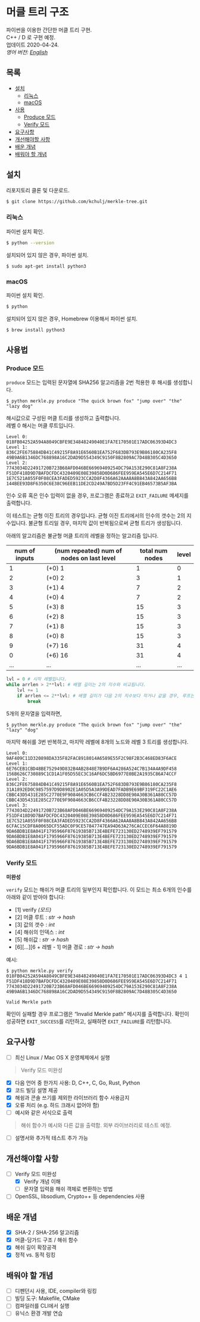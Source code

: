 # 머클 트리 구조

파이썬을 이용한 간단한 머클 트리 구현.  
C++ / D 로 구현 예정.  
업데이트 2020-04-24.  
*영어 버전: [English](README.md)*

## 목록
  - [설치](#설치)
    - [리눅스](#리눅스)
    - [macOS](#macos)
  - [사용](#사용)
    - [Produce 모드](#produce-모드)
    - [Verify 모드](#verify-모드)
  - [요구사항](#요구사항)
  - [개선해야할 사항](#개선해야할-사항)
  - [배운 개념](#배운-개념)
  - [배워야 할 개념](#배워야-할-개념)

## 설치

리포지토리 클론 및 다운로드.

```
$ git clone https://github.com/kchulj/merkle-tree.git
```

### 리눅스

파이썬 설치 확인.
```bash
$ python --version
```

설치되어 있지 않은 경우, 파이썬 설치.
```bash
$ sudo apt-get install python3
```

### macOS

파이썬 설치 확인.
```bash
$ python 
```

설치되어 있지 않은 경우, Homebrew 이용해서 파이썬 설치.
```bash
$ brew install python3
```

## 사용법

### Produce 모드

`produce` 모드는 입력된 문자열에 SHA256 알고리즘을 2번 적용한 후 해시를 생성합니다.  

```
$ python merkle.py produce "The quick brown fox" "jump over" "the" "lazy dog"
```

해시값으로 구성된 머클 트리를 생성하고 출력합니다.  
레벨 0 해시는 머클 루트입니다.

```
Level 0:
018FB04252A594A8049CBFE9E34848249040E1FA7E170501E17ADC06393D4DC3
Level 1:
836C2FE675884DB41C49215F8A91E6560B1EA752F683DB793E9B86180CA235F8
49B9A6B1346DC768898A16C2DAD9D554349C9150F8B2809AC7D48B305C4D3650
Level 2:
7743034D22491720B723B68AFD046BE66969409254DC79A153E290C81A8F238A
F51DF418D9D7BAFDCFDC4320409E08E39858D0D686FEE959EA545E6D7C214F71
1E7C521A055F0F08CEA3FADED5923CCA2D8F4366A62AAA8A8B843A842AA656B8
144BEE93D8F6350C6E38C96EEB11DE2CD249A7BD5D23FF4C91EB46573B5AF3BA
```

인수 오류 혹은 인수 입력이 없을 경우, 프로그램은 종료하고 `EXIT_FAILURE` 메세지를 출력합니다.

이 테스트는 균형 이진 트리의 경우입니다. 균형 이진 트리에서의 인수의 갯수는 2의 지수입니다. 불균형 트리일 경우, 마지막 값이 반복됨으로써 균형 트리가 생성됩니다.

아래의 알고리즘은 불균형 머클 트리의 레벨을 정하는 알고리즘 입니다.  

num of inputs | (num repeated) num of nodes on last level | total num nodes | level
------- | ------- | ------- | ------- 
1 | (+0) 1 | 1 | 0 
2 | (+0) 2 | 3 | 1 
3 | (+1) 4 | 7 | 2 
4 | (+0) 4 | 7 | 2 
5 | (+3) 8 | 15 | 3 
6 | (+2) 8 | 15 | 3 
7 | (+1) 8 | 15 | 3 
8 | (+0) 8 | 15 | 3 
9 | (+7) 16 | 31 | 4 
0 | (+6) 16 | 31 | 4 
...   | ... | ... | ... 

```python
lvl = 0 # 시작 레벨입니다.
while arrlen > 2**lvl: # 배열 길이는 2의 지수와 비교됩니다.
    lvl += 1
    if arrlen <= 2**lvl: # 배열 길이가 다음 2의 지수보다 작거나 같을 경우, 루프는 break하고 레벨이 결정됩니다.
        break
```

5개의 문자열을 입력하면,

```
$ python merkle.py produce "The quick brown fox" "jump over" "the" "lazy" "dog"
```

마지막 해쉬를 3번 반복하고, 마지막 레벨에 8개의 노드와 레벨 3 트리를 생성합니다.

```
Level 0:
9AF409C11D320898DA335F82FAC8918014A6589E55F2C98F2B3C468ED83F6ACE
Level 1:
6E76CEB1CBD48BE752949D832B4AB2848E7B9DF6A4286A524C7B134A4A9DF458
156B626C730889C1CD1A1F05D55EC3C16AF6DC5BD6977E0BE2A1935C86A74CCF
Level 2:
836C2FE675884DB41C49215F8A91E6560B1EA752F683DB793E9B86180CA235F8
31A1892ED0C9857597D9D8902E1A05D5A3A99DEAD7FADB9E69BF319FC22C1AE6
CBBC43D5431E285C2770E9F9084663CB6CCF4B23228DD8E90A30B361A80CC57D
CBBC43D5431E285C2770E9F9084663CB6CCF4B23228DD8E90A30B361A80CC57D
Level 3:
7743034D22491720B723B68AFD046BE66969409254DC79A153E290C81A8F238A
F51DF418D9D7BAFDCFDC4320409E08E39858D0D686FEE959EA545E6D7C214F71
1E7C521A055F0F08CEA3FADED5923CCA2D8F4366A62AAA8A8B843A842AA656B8
6CFAC15CDF8A0065DCF55ADC0F9CE57847747EA94D63A276CACCEC6F64A8819D
9DA6BDB1E8A041F1795966F87619385B713E4BEFE723130ED2748939EF791579
9DA6BDB1E8A041F1795966F87619385B713E4BEFE723130ED2748939EF791579
9DA6BDB1E8A041F1795966F87619385B713E4BEFE723130ED2748939EF791579
9DA6BDB1E8A041F1795966F87619385B713E4BEFE723130ED2748939EF791579
```

### Verify 모드

**미완성**

```verify``` 모드는 해쉬가 머클 트리의 일부인지 확인합니다.
이 모드는 최소 6개의 인수를 아래와 같이 받아야 합니다:
- [1] verify *(모드)*
- [2] 머클 루트 : *str -> hash*
- [3] 값의 갯수 : *int*
- [4] 해쉬의 인덱스  : *int*
- [5] 해쉬값 : *str -> hash*
- [6][...][6 + 레벨 - 1] 머클 경로 : *str -> hash*

예시:
```
$ python merkle.py verify 018FB04252A594A8049CBFE9E34848249040E1FA7E170501E17ADC06393D4DC3 4 1 F51DF418D9D7BAFDCFDC4320409E08E39858D0D686FEE959EA545E6D7C214F71 7743034D22491720B723B68AFD046BE66969409254DC79A153E290C81A8F238A 49B9A6B1346DC768898A16C2DAD9D554349C9150F8B2809AC7D48B305C4D3650
```
```
Valid Merkle path
```

확인이 실패할 경우 프로그램은 “Invalid Merkle path” 메시지를 출력합니다. 확인이 성공하면 ```EXIT_SUCCESS```를 리턴하고, 실패하면 ```EXIT_FAILURE```를 리턴합니다.

## 요구사항
- [ ] 최신 Linux / Mac OS X 운영체제에서 실행
> Verify 모드 미완성
- [x] 다음 언어 중 한가지 사용: D, C++, C, Go, Rust, Python
- [x] 코드 빌딩 설명 제공
- [x] 해슁과 콘솔 쓰기를 제외한 라이브러리 함수 사용금지
- [x] 오류 처리 (e.g. 하드 크래시 없어야 함)
- [ ] 예시와 같은 서식으로 출력
> 해쉬 함수가 예시와 다른 값을 출력함. 외부 라이브러리로 테스트 예정.
- [ ] 설명서와 추가적 테스트 추가 가능

## 개선해야할 사항
- [ ] Verify 모드 미완성
  - [x] Verify 개념 이해
  - [ ] 문자열 입력을 해쉬 객체로 변환하는 방법
- [ ] OpenSSL, libsodium, Crypto++ 등 dependencies 사용

## 배운 개념
- [x] SHA-2 / SHA-256 알고리즘
- [x] 머클-담가드 구조 / 해쉬 함수
- [x] 해쉬 길이 확장공격
- [x] 정적 vs. 동적 링킹

## 배워야 할 개념
- [ ] 디펜던시 사용, IDE, compiler와 링킹
- [ ] 빌딩 도구: Makefile, CMake
- [ ] 컴파일러를 CLI에서 실행
- [ ] 유닉스 환경 개발 연습